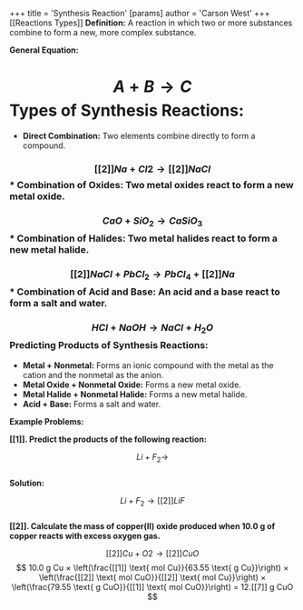 +++
 title = 'Synthesis Reaction'
[params]
	author = 'Carson West'
+++
[[Reactions Types]]
**Definition:** A reaction in which two or more substances combine to form a new, more complex substance.

**General Equation:**
#  $$  A + B → C  $$  **Types of Synthesis Reactions:**

* **Direct Combination:** Two elements combine directly to form a compound.
###  $$  [[2]] Na + Cl2 → [[2]] NaCl  $$  * **Combination of Oxides:** Two metal oxides react to form a new metal oxide.
###  $$  CaO + SiO_2 → CaSiO_3  $$  * **Combination of Halides:** Two metal halides react to form a new metal halide.
###  $$  [[2]] NaCl + PbCl_2 → PbCl_4 + [[2]] Na  $$  * **Combination of Acid and Base:** An acid and a base react to form a salt and water.
###  $$  HCl + NaOH → NaCl + H_2O  $$  **Predicting Products of Synthesis Reactions:**

* **Metal + Nonmetal:** Forms an ionic compound with the metal as the cation and the nonmetal as the anion.
* **Metal Oxide + Nonmetal Oxide:** Forms a new metal oxide.
* **Metal Halide + Nonmetal Halide:** Forms a new metal halide.
* **Acid + Base:** Forms a salt and water.

**Example Problems:**

**[[1]]. Predict the products of the following reaction:**

 $$  Li + F_2 →  $$  
**Solution:**

 $$  Li + F_2 → [[2]] LiF  $$  
**[[2]]. Calculate the mass of copper(II) oxide produced when 10.0 g of copper reacts with excess oxygen gas.**

 $$  [[2]] Cu + O2 → [[2]] CuO  $$   $$  10.0 g Cu × \left(\frac{[[1]] \text{ mol Cu}}{63.55 \text{ g Cu}}\right) × \left(\frac{[[2]] \text{ mol CuO}}{[[2]] \text{ mol Cu}}\right) × \left(\frac{79.55 \text{ g CuO}}{[[1]] \text{ mol CuO}}\right) = 12.[[7]] g CuO  $$ 